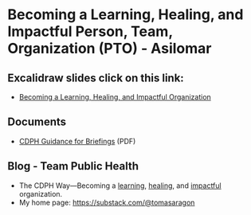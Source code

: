 # Becoming a Learning, Healing, and Impactful Person, Team, Organization (PTO) - Asilomar 

## Excalidraw slides click on this link:
- [Becoming a Learning, Healing, and Impactful Organization](https://link.excalidraw.com/p/readonly/WN9Qno7Jv9pqT2zuvVHr)

## Documents
- [CDPH Guidance for Briefings](https://app.box.com/s/01cyuwzcjwkpd62pnj95bb5r4nulb4tj) (PDF)

## Blog - Team Public Health

- The CDPH Way—Becoming a [learning](https://teampublichealth.substack.com/t/learning), [healing](https://teampublichealth.substack.com/t/healing), and [impactful](https://teampublichealth.substack.com/t/t/impactful) organization.
- My home page: https://substack.com/@tomasaragon
